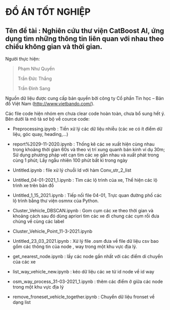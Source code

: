 # ĐỒ ÁN TỐT NGHIỆP

## Tên đề tài : Nghiên cứu thư viện CatBoost AI, ứng dụng tìm những thông tin liên quan với nhau theo chiều không gian và thời gian.

Người thực hiện:
> Phạm Như Quyền
> 
> Trần Đức Thắng
> 
> Trần Đình Sang

Nguồn dữ liệu được cung cấp bản quyền bởi công ty Cổ phần Tin học – Bản đồ Việt Nam (http://www.vietbando.com/).

Các file code hiện nhóm em chưa clear code hoàn toàn, chưa bổ sung hết ý. Bên dưới là mô tả sơ bộ về cource code:

- Preprocessing.ipynb : Tiền xử lý các dữ liệu nhiễu (các xe có ít điểm dữ liệu, góc quay, heading,...)

- report%2029-11-2020.ipynb : Thống kê các xe xuất hiện cùng nhau trong khoảng thời gian 60s và theo vị trí xung quanh bán kính ví 
dụ 30m; Sử dụng phương pháp vét cạn tìm các xe gần nhau và xuất phát trong cùng 1 phút; Lấy ngẫu nhiên 100 phút bất kì trong ngày

- Untitled.ipynb : file xử lý chuỗi Id với hàm Conv_str_2_list

- Untitled_04-01-2021_1.ipynb : Tìm các lộ trình của xe, Thể hiện các lộ trình xe trên bản đồ

- Untitled_1_15_2021.ipynb : Tiếp nối file 04-01, Trực quan đường phố các lộ trình bằng thư viện osmnx của Python.

- Cluster_Vehicle_DBSCAN.ipynb : Gom cụm các xe theo thời gian và khoảng cách sau đó dùng apriori tìm các xe đi chung các cụm rồi 
đưa chúng về cùng các label
 
- Cluster_Vehicle_Point_11-3-2021.ipynb

- Untitled_23_03_2021.ipynb : Xử lý file .osm đưa về file dữ liệu csv bao gồm các thông tin của node , way trong một khu vực địa lý.

- get_nearest_node.ipynb : lấy các node gần nhất với các điểm di chuyển của các xe

- list_way_vehicle_new.ipynb : kéo dữ liệu các xe từ id node về id way

- osm_way_process_31-03-2021_1.ipynb : thêm các điểm ở giữa các node trong một khu vực địa lý

- remove_froneset_vehicle_together.ipynb : Chuyển dữ liệu fronset về dạng list
